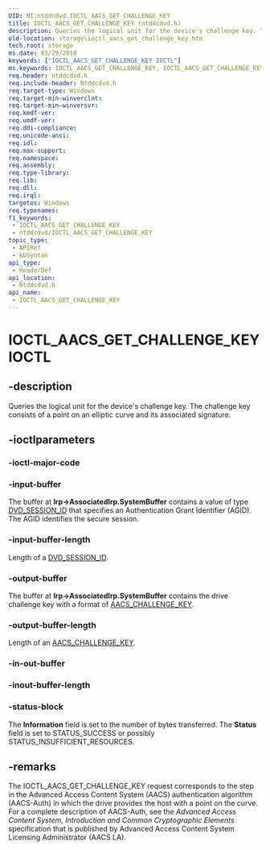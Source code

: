 ```yaml
---
UID: NI:ntddcdvd.IOCTL_AACS_GET_CHALLENGE_KEY
title: IOCTL_AACS_GET_CHALLENGE_KEY (ntddcdvd.h)
description: Queries the logical unit for the device's challenge key. The challenge key consists of a point on an elliptic curve and its associated signature.
old-location: storage\ioctl_aacs_get_challenge_key.htm
tech.root: storage
ms.date: 03/29/2018
keywords: ["IOCTL_AACS_GET_CHALLENGE_KEY IOCTL"]
ms.keywords: IOCTL_AACS_GET_CHALLENGE_KEY, IOCTL_AACS_GET_CHALLENGE_KEY control, IOCTL_AACS_GET_CHALLENGE_KEY control code [Storage Devices], k307_f500a9e4-ea44-4089-bfa0-8215635a11c6.xml, ntddcdvd/IOCTL_AACS_GET_CHALLENGE_KEY, storage.ioctl_aacs_get_challenge_key
req.header: ntddcdvd.h
req.include-header: Ntddcdvd.h
req.target-type: Windows
req.target-min-winverclnt: 
req.target-min-winversvr: 
req.kmdf-ver: 
req.umdf-ver: 
req.ddi-compliance: 
req.unicode-ansi: 
req.idl: 
req.max-support: 
req.namespace: 
req.assembly: 
req.type-library: 
req.lib: 
req.dll: 
req.irql: 
targetos: Windows
req.typenames: 
f1_keywords:
 - IOCTL_AACS_GET_CHALLENGE_KEY
 - ntddcdvd/IOCTL_AACS_GET_CHALLENGE_KEY
topic_type:
 - APIRef
 - kbSyntax
api_type:
 - HeaderDef
api_location:
 - Ntddcdvd.h
api_name:
 - IOCTL_AACS_GET_CHALLENGE_KEY
---
```


# IOCTL_AACS_GET_CHALLENGE_KEY IOCTL


## -description

Queries the logical unit for the device's challenge key. The challenge key consists of a point on an elliptic curve and its associated signature.

## -ioctlparameters

### -ioctl-major-code

### -input-buffer

The buffer at <b>Irp->AssociatedIrp.SystemBuffer</b> contains a value of type <a href="/previous-versions/windows/hardware/drivers/ff553743(v=vs.85)">DVD_SESSION_ID</a> that specifies an Authentication Grant Identifier (AGID). The AGID identifies the secure session.

### -input-buffer-length

Length of a <a href="/previous-versions/windows/hardware/drivers/ff553743(v=vs.85)">DVD_SESSION_ID</a>.

### -output-buffer

The buffer at <b>Irp->AssociatedIrp.SystemBuffer</b> contains the drive challenge key with a format of <a href="/windows-hardware/drivers/ddi/ntddcdvd/ns-ntddcdvd-_aacs_challenge_key">AACS_CHALLENGE_KEY</a>.

### -output-buffer-length

Length of an <a href="/windows-hardware/drivers/ddi/ntddcdvd/ns-ntddcdvd-_aacs_challenge_key">AACS_CHALLENGE_KEY</a>.

### -in-out-buffer

### -inout-buffer-length

### -status-block

The <b>Information</b> field is set to the number of bytes transferred. The <b>Status</b> field is set to STATUS_SUCCESS or possibly STATUS_INSUFFICIENT_RESOURCES.

## -remarks

 The IOCTL_AACS_GET_CHALLENGE_KEY request corresponds to the step in the Advanced Access Content System (AACS) authentication algorithm (AACS-Auth) in which the drive provides the host with a point on the curve. For a complete description of AACS-Auth, see the <i>Advanced Access Content System, Introduction and Common Cryptographic Elements</i> specification that is published by Advanced Access Content System Licensing Administrator (AACS LA).
